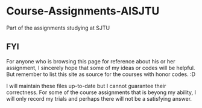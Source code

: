# Course-Assignments-AISJTU
Part of the assignments studying at SJTU

## FYI
For anyone who is browsing this page for reference about his or her assignment, I sincerely hope that some of my ideas or codes will be helpful. But remember to list this site as source for the courses with honor codes. :D

I will maintain these files up-to-date but I cannot guarantee their correctness. For some of the course assignments that is beyong my ability, I will only record my trials and perhaps there will not be a satisfying answer. 
